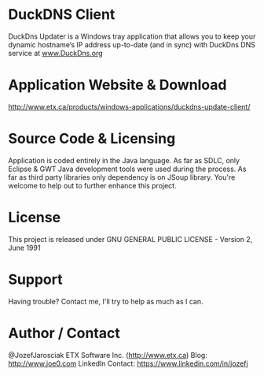 # DuckDNS Client
DuckDns Updater is a Windows tray application that allows you to keep your dynamic hostname’s IP address up-to-date (and in sync) with DuckDns DNS service at www.DuckDns.org

# Application Website & Download
http://www.etx.ca/products/windows-applications/duckdns-update-client/

# Source Code & Licensing
Application is coded entirely in the Java language. As far as SDLC, only Eclipse & GWT Java development tools were used during the process. As far as third party libraries only dependency is on JSoup library. 
You're welcome to help out to further enhance this project.

# License
This project is released under GNU GENERAL PUBLIC LICENSE - Version 2, June 1991

# Support
Having trouble? Contact me, I'll try to help as much as I can.

# Author / Contact
@JozefJarosciak 
ETX Software Inc. (http://www.etx.ca)
Blog: http://www.joe0.com
LinkedIn Contact: https://www.linkedin.com/in/jozefj
